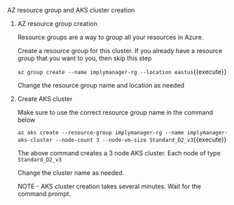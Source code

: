 AZ resource group and AKS cluster creation

1. AZ resource group creation 

    Resource groups are a way to group all your resources in Azure. 
    
    Create a resource group for this cluster. If you already have a resource group that you want to you, then skip this step
    
   `az group create --name implymanager-rg --location eastus`{{execute}}

    Change the resource group name and location as needed

2. Create AKS cluster

    Make sure to use the correct resource group name in the command below
    
    `az aks create --resource-group implymanager-rg --name implymanager-aks-cluster --node-count 3 --node-vm-size Standard_D2_v3`{{execute}}
    
    The above command creates a 3 node AKS cluster. Each node of type `Standard_D2_v3`
    
    Change the cluster name as needed.
    
    NOTE - AKS cluster creation takes several minutes. Wait for the command prompt.